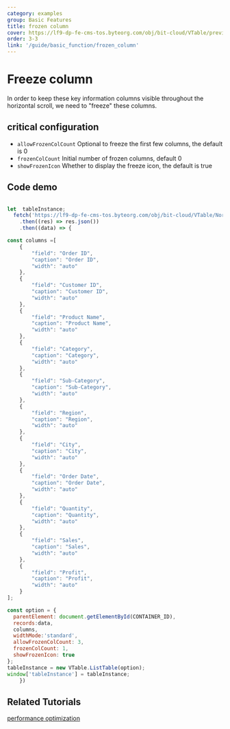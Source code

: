 ```yaml
---
category: examples
group: Basic Features
title: frozen column
cover: https://lf9-dp-fe-cms-tos.byteorg.com/obj/bit-cloud/VTable/preview/frozen-col.gif
order: 3-3
link: '/guide/basic_function/frozen_column'
---
```


# Freeze column

In order to keep these key information columns visible throughout the horizontal scroll, we need to "freeze" these columns.

## critical configuration

*   `allowFrozenColCount`  Optional to freeze the first few columns, the default is 0
*   `frozenColCount`  Initial number of frozen columns, default 0
*   `showFrozenIcon` Whether to display the freeze icon, the default is true

## Code demo

```javascript livedemo template=vtable

let  tableInstance;
  fetch('https://lf9-dp-fe-cms-tos.byteorg.com/obj/bit-cloud/VTable/North_American_Superstore_data.json')
    .then((res) => res.json())
    .then((data) => {

const columns =[
    {
        "field": "Order ID",
        "caption": "Order ID",
        "width": "auto"
    },
    {
        "field": "Customer ID",
        "caption": "Customer ID",
        "width": "auto"
    },
    {
        "field": "Product Name",
        "caption": "Product Name",
        "width": "auto"
    },
    {
        "field": "Category",
        "caption": "Category",
        "width": "auto"
    },
    {
        "field": "Sub-Category",
        "caption": "Sub-Category",
        "width": "auto"
    },
    {
        "field": "Region",
        "caption": "Region",
        "width": "auto"
    },
    {
        "field": "City",
        "caption": "City",
        "width": "auto"
    },
    {
        "field": "Order Date",
        "caption": "Order Date",
        "width": "auto"
    },
    {
        "field": "Quantity",
        "caption": "Quantity",
        "width": "auto"
    },
    {
        "field": "Sales",
        "caption": "Sales",
        "width": "auto"
    },
    {
        "field": "Profit",
        "caption": "Profit",
        "width": "auto"
    }
];

const option = {
  parentElement: document.getElementById(CONTAINER_ID),
  records:data,
  columns,
  widthMode:'standard',
  allowFrozenColCount: 3,
  frozenColCount: 1,
  showFrozenIcon: true
};
tableInstance = new VTable.ListTable(option);
window['tableInstance'] = tableInstance;
    })
```

## Related Tutorials

[performance optimization](link)
